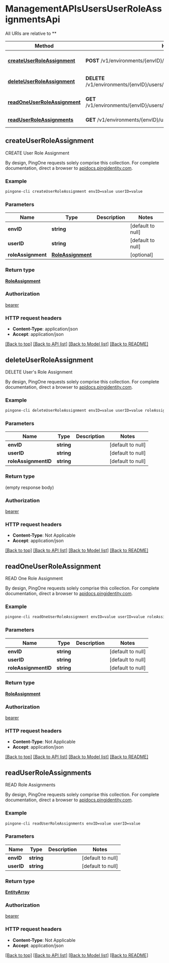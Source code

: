 # ManagementAPIsUsersUserRoleAssignmentsApi

All URIs are relative to **

Method | HTTP request | Description
------------- | ------------- | -------------
[**createUserRoleAssignment**](ManagementAPIsUsersUserRoleAssignmentsApi.md#createUserRoleAssignment) | **POST** /v1/environments/{envID}/users/{userID}/roleAssignments | CREATE User Role Assignment
[**deleteUserRoleAssignment**](ManagementAPIsUsersUserRoleAssignmentsApi.md#deleteUserRoleAssignment) | **DELETE** /v1/environments/{envID}/users/{userID}/roleAssignments/{roleAssignmentID} | DELETE User&#39;s Role Assignment
[**readOneUserRoleAssignment**](ManagementAPIsUsersUserRoleAssignmentsApi.md#readOneUserRoleAssignment) | **GET** /v1/environments/{envID}/users/{userID}/roleAssignments/{roleAssignmentID} | READ One Role Assignment
[**readUserRoleAssignments**](ManagementAPIsUsersUserRoleAssignmentsApi.md#readUserRoleAssignments) | **GET** /v1/environments/{envID}/users/{userID}/roleAssignments | READ Role Assignments



## createUserRoleAssignment

CREATE User Role Assignment

By design, PingOne requests solely comprise this collection. For complete documentation, direct a browser to <a href='https://apidocs.pingidentity.com/pingone/platform/v1/api/'>apidocs.pingidentity.com</a>.

### Example

```bash
pingone-cli createUserRoleAssignment envID=value userID=value
```

### Parameters


Name | Type | Description  | Notes
------------- | ------------- | ------------- | -------------
 **envID** | **string** |  | [default to null]
 **userID** | **string** |  | [default to null]
 **roleAssignment** | [**RoleAssignment**](RoleAssignment.md) |  | [optional]

### Return type

[**RoleAssignment**](RoleAssignment.md)

### Authorization

[bearer](../README.md#bearer)

### HTTP request headers

- **Content-Type**: application/json
- **Accept**: application/json

[[Back to top]](#) [[Back to API list]](../README.md#documentation-for-api-endpoints) [[Back to Model list]](../README.md#documentation-for-models) [[Back to README]](../README.md)


## deleteUserRoleAssignment

DELETE User's Role Assignment

By design, PingOne requests solely comprise this collection. For complete documentation, direct a browser to <a href='https://apidocs.pingidentity.com/pingone/platform/v1/api/'>apidocs.pingidentity.com</a>.

### Example

```bash
pingone-cli deleteUserRoleAssignment envID=value userID=value roleAssignmentID=value
```

### Parameters


Name | Type | Description  | Notes
------------- | ------------- | ------------- | -------------
 **envID** | **string** |  | [default to null]
 **userID** | **string** |  | [default to null]
 **roleAssignmentID** | **string** |  | [default to null]

### Return type

(empty response body)

### Authorization

[bearer](../README.md#bearer)

### HTTP request headers

- **Content-Type**: Not Applicable
- **Accept**: application/json

[[Back to top]](#) [[Back to API list]](../README.md#documentation-for-api-endpoints) [[Back to Model list]](../README.md#documentation-for-models) [[Back to README]](../README.md)


## readOneUserRoleAssignment

READ One Role Assignment

By design, PingOne requests solely comprise this collection. For complete documentation, direct a browser to <a href='https://apidocs.pingidentity.com/pingone/platform/v1/api/'>apidocs.pingidentity.com</a>.

### Example

```bash
pingone-cli readOneUserRoleAssignment envID=value userID=value roleAssignmentID=value
```

### Parameters


Name | Type | Description  | Notes
------------- | ------------- | ------------- | -------------
 **envID** | **string** |  | [default to null]
 **userID** | **string** |  | [default to null]
 **roleAssignmentID** | **string** |  | [default to null]

### Return type

[**RoleAssignment**](RoleAssignment.md)

### Authorization

[bearer](../README.md#bearer)

### HTTP request headers

- **Content-Type**: Not Applicable
- **Accept**: application/json

[[Back to top]](#) [[Back to API list]](../README.md#documentation-for-api-endpoints) [[Back to Model list]](../README.md#documentation-for-models) [[Back to README]](../README.md)


## readUserRoleAssignments

READ Role Assignments

By design, PingOne requests solely comprise this collection. For complete documentation, direct a browser to <a href='https://apidocs.pingidentity.com/pingone/platform/v1/api/'>apidocs.pingidentity.com</a>.

### Example

```bash
pingone-cli readUserRoleAssignments envID=value userID=value
```

### Parameters


Name | Type | Description  | Notes
------------- | ------------- | ------------- | -------------
 **envID** | **string** |  | [default to null]
 **userID** | **string** |  | [default to null]

### Return type

[**EntityArray**](EntityArray.md)

### Authorization

[bearer](../README.md#bearer)

### HTTP request headers

- **Content-Type**: Not Applicable
- **Accept**: application/json

[[Back to top]](#) [[Back to API list]](../README.md#documentation-for-api-endpoints) [[Back to Model list]](../README.md#documentation-for-models) [[Back to README]](../README.md)

